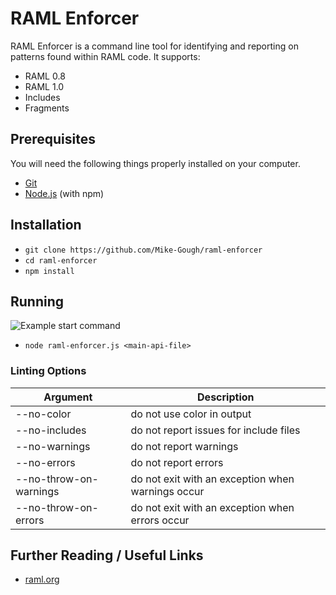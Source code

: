 # RAML Enforcer
RAML Enforcer is a command line tool for identifying and reporting on patterns found within RAML code. It supports:
* RAML 0.8
* RAML 1.0
* Includes
* Fragments

## Prerequisites

You will need the following things properly installed on your computer.

* [Git](https://git-scm.com/)
* [Node.js](https://nodejs.org/) (with npm)

## Installation

* `git clone https://github.com/Mike-Gough/raml-enforcer`
* `cd raml-enforcer`
* `npm install`

## Running
![Example start command](doco/img/linting-options-example.jpg?raw=true)
* `node raml-enforcer.js <main-api-file>`

### Linting Options
| Argument               | Description                                       |
|------------------------|---------------------------------------------------|
| --no-color             | do not use color in output                        |
| --no-includes          | do not report issues for include files            |
| --no-warnings          | do not report warnings                            |
| --no-errors            | do not report errors                              |
| --no-throw-on-warnings | do not exit with an exception when warnings occur |
| --no-throw-on-errors   | do not exit with an exception when errors occur   |

## Further Reading / Useful Links

* [raml.org](https://raml.org/)
